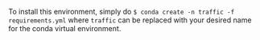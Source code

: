 To install this environment, simply do
`$ conda create -n traffic -f requirements.yml`
where `traffic` can be replaced with your desired name for the conda virtual environment.
